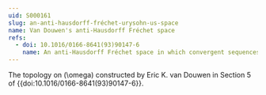 ```yaml
---
uid: S000161
slug: an-anti-hausdorff-fréchet-urysohn-us-space
name: Van Douwen's anti-Hausdorff Fréchet space
refs:
  - doi: 10.1016/0166-8641(93)90147-6
    name: An anti-Hausdorff Fréchet space in which convergent sequences have unique limits
---
```


The topology on \(\omega\) constructed by Eric K. van Douwen in Section 5 of
{{doi:10.1016/0166-8641(93)90147-6}}.
